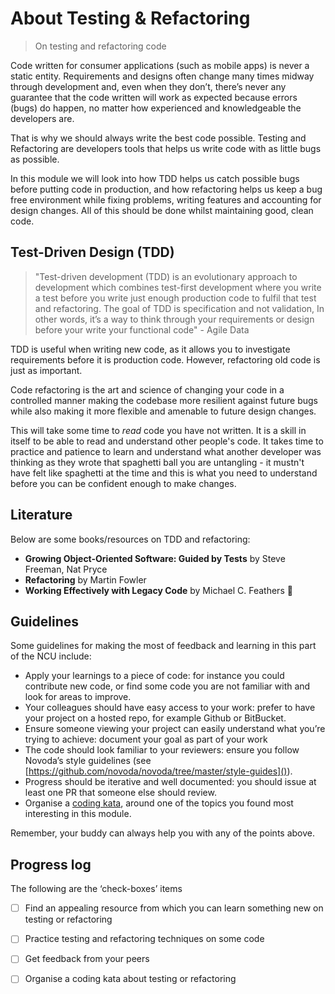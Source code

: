 # About Testing & Refactoring
> On testing and refactoring code

Code written for consumer applications (such as mobile apps) is never a static entity. Requirements and designs often change many times midway through development and, even when they don’t, there’s never any guarantee that the code written will work as expected  because errors (bugs) do happen, no matter how experienced and knowledgeable the developers are.

That is why we should always write the best code possible. Testing and Refactoring are developers tools that helps us write code with as little bugs as possible. 

In this module we will look into how TDD helps us catch possible bugs before putting code in production, and how refactoring helps us keep a bug free environment while fixing problems, writing features and accounting for design changes. All of this should be done whilst maintaining good, clean code.   

## Test-Driven Design (TDD)

> "Test-driven development (TDD) is an evolutionary approach to development which combines test-first development where you write a test before you write just enough production code to fulfil that test and refactoring.  The goal of TDD is specification and not validation, In other words, it’s a way to think through your requirements or design before your write your functional code" - Agile Data

TDD is useful when writing new code, as it allows you to investigate requirements before it is production code. However, refactoring old code is just as important. 

Code refactoring is the art and science of changing your code in a controlled manner making the codebase more resilient against future bugs while also making it more flexible and amenable to future design changes.

This will take some time to *read* code you have not written. It is a skill in itself to be able to read and understand other people's code. It takes time to practice and patience to learn and understand what another developer was thinking as they wrote that spaghetti ball you are untangling - it mustn't have felt like spaghetti at the time and this is what you need to understand before you can be confident enough to make changes. 

## Literature

Below are some books/resources on TDD and refactoring: 

- **Growing Object-Oriented Software: Guided by Tests** by Steve Freeman, Nat Pryce
- **Refactoring** by Martin Fowler
- **Working Effectively with Legacy Code** by Michael C. Feathers

## Guidelines

Some guidelines for making the most of feedback and learning in this part of the NCU include: 

- Apply your learnings to a piece of code: for instance you could contribute new code, or find some code you are not familiar with and look for areas to improve.
- Your colleagues should have easy access to your work: prefer to have your project on a hosted repo, for example Github or BitBucket. 
- Ensure someone viewing your project can easily understand what you’re trying to achieve: document your goal as part of your work
- The code should look familiar to your reviewers: ensure you follow Novoda’s style guidelines (see [https://github.com/novoda/novoda/tree/master/style-guides]()).
- Progress should be iterative and well documented: you should issue at least one PR that someone else should review.
- Organise a [coding kata](http://codekata.com), around one of the topics you found most interesting in this module.

Remember, your buddy can always help you with any of the points above.


## Progress log

The following are the ‘check-boxes’ items


- [ ] Find an appealing resource from which you can learn something new on testing or refactoring

- [ ] Practice testing and refactoring techniques on some code

- [ ] Get feedback from your peers 

- [ ] Organise a coding kata about testing or refactoring
